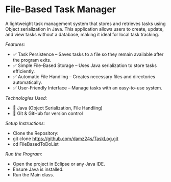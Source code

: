 # File-Based Task Manager
A lightweight task management system that stores and retrieves tasks using Object serialization in Java. This application allows users to create, update, and view tasks without a database, making it ideal for local task tracking.

*Features:*
- ✅ Task Persistence – Saves tasks to a file so they remain available after the program exits.
- ✅ Simple File-Based Storage – Uses Java serialization to store tasks efficiently.
-	✅ Automatic File Handling – Creates necessary files and directories automatically.
- ✅ User-Friendly Interface – Manage tasks with an easy-to-use system.

*Technologies Used:*
-	🔹 Java (Object Serialization, File Handling)
-	🔹 Git & GitHub for version control

*Setup Instructions:*
-	Clone the Repository:
  -	git clone https://github.com/damz24s/TaskLog.git
  -	cd FileBasedToDoList

*Run the Program:*
-	Open the project in Eclipse or any Java IDE.
-	Ensure Java is installed.
-	Run the Main class.
